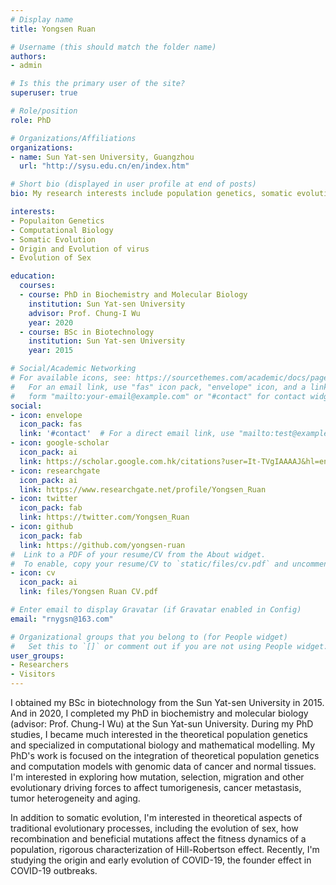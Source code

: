 ```yaml
---
# Display name
title: Yongsen Ruan

# Username (this should match the folder name)
authors:
- admin

# Is this the primary user of the site?
superuser: true

# Role/position
role: PhD

# Organizations/Affiliations
organizations:
- name: Sun Yat-sen University, Guangzhou
  url: "http://sysu.edu.cn/en/index.htm"

# Short bio (displayed in user profile at end of posts)
bio: My research interests include population genetics, somatic evolution, origin and evolution of virus, evolution of sex.

interests:
- Populaiton Genetics
- Computational Biology
- Somatic Evolution
- Origin and Evolution of virus
- Evolution of Sex

education:
  courses:
  - course: PhD in Biochemistry and Molecular Biology
    institution: Sun Yat-sen University
    advisor: Prof. Chung-I Wu
    year: 2020
  - course: BSc in Biotechnology
    institution: Sun Yat-sen University
    year: 2015

# Social/Academic Networking
# For available icons, see: https://sourcethemes.com/academic/docs/page-builder/#icons
#   For an email link, use "fas" icon pack, "envelope" icon, and a link in the
#   form "mailto:your-email@example.com" or "#contact" for contact widget.
social:
- icon: envelope
  icon_pack: fas
  link: '#contact'  # For a direct email link, use "mailto:test@example.org".
- icon: google-scholar
  icon_pack: ai
  link: https://scholar.google.com.hk/citations?user=It-TVgIAAAAJ&hl=en
- icon: researchgate
  icon_pack: ai
  link: https://www.researchgate.net/profile/Yongsen_Ruan
- icon: twitter
  icon_pack: fab
  link: https://twitter.com/Yongsen_Ruan
- icon: github
  icon_pack: fab
  link: https://github.com/yongsen-ruan
#  Link to a PDF of your resume/CV from the About widget.
#  To enable, copy your resume/CV to `static/files/cv.pdf` and uncomment the lines below.
- icon: cv
  icon_pack: ai
  link: files/Yongsen Ruan CV.pdf

# Enter email to display Gravatar (if Gravatar enabled in Config)
email: "rnygsn@163.com"

# Organizational groups that you belong to (for People widget)
#   Set this to `[]` or comment out if you are not using People widget.
user_groups:
- Researchers
- Visitors
---
```


I obtained my BSc in biotechnology from the Sun Yat-sen University in 2015. And in 2020, I completed my PhD in biochemistry and molecular biology (advisor: Prof. Chung-I Wu) at the Sun Yat-sun University. During my PhD studies, I became much interested in the theoretical population genetics and specialized in computational biology and mathematical modelling. My PhD's work is focused on the integration of theoretical population genetics and computation models with genomic data of cancer and normal tissues. I'm interested in exploring how mutation, selection, migration and other evolutionary driving forces to affect tumorigenesis, cancer metastasis, tumor heterogeneity and aging. 

In addition to somatic evolution, I'm interested in theoretical aspects of traditional evolutionary processes, including the evolution of sex, how recombination and beneficial mutations affect the fitness dynamics of a population, rigorous characterization of Hill-Robertson effect. Recently, I'm studying the origin and early evolution of COVID-19, the founder effect in COVID-19 outbreaks. 


